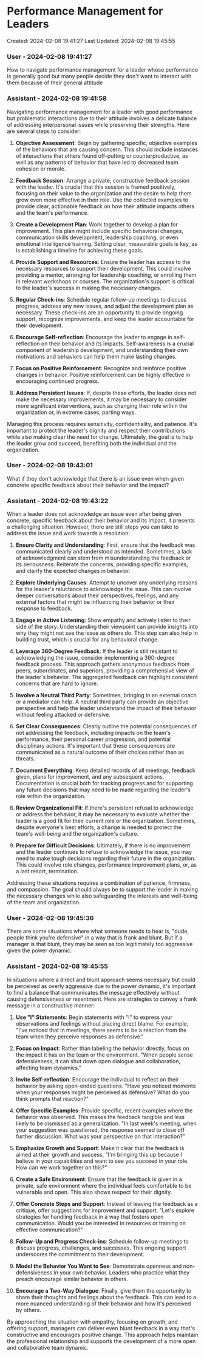 # Performance Management for Leaders

Created: 2024-02-08 19:41:27
Last Updated: 2024-02-08 19:45:55

### User - 2024-02-08 19:41:27

How to navigate performance management for a leader whose performance is generally good but many people decide they don't want to interact with them because of their general attitude

### Assistant - 2024-02-08 19:41:58

Navigating performance management for a leader with good performance but problematic interactions due to their attitude involves a delicate balance of addressing interpersonal issues while preserving their strengths. Here are several steps to consider:

1. **Objective Assessment**: Begin by gathering specific, objective examples of the behaviors that are causing concern. This should include instances of interactions that others found off-putting or counterproductive, as well as any patterns of behavior that have led to decreased team cohesion or morale.

2. **Feedback Session**: Arrange a private, constructive feedback session with the leader. It's crucial that this session is framed positively, focusing on their value to the organization and the desire to help them grow even more effective in their role. Use the collected examples to provide clear, actionable feedback on how their attitude impacts others and the team's performance.

3. **Create a Development Plan**: Work together to develop a plan for improvement. This plan might include specific behavioral changes, communication skills development, leadership coaching, or even emotional intelligence training. Setting clear, measurable goals is key, as is establishing a timeline for achieving these goals.

4. **Provide Support and Resources**: Ensure the leader has access to the necessary resources to support their development. This could involve providing a mentor, arranging for leadership coaching, or enrolling them in relevant workshops or courses. The organization's support is critical to the leader's success in making the necessary changes.

5. **Regular Check-ins**: Schedule regular follow-up meetings to discuss progress, address any new issues, and adjust the development plan as necessary. These check-ins are an opportunity to provide ongoing support, recognize improvements, and keep the leader accountable for their development.

6. **Encourage Self-reflection**: Encourage the leader to engage in self-reflection on their behavior and its impacts. Self-awareness is a crucial component of leadership development, and understanding their own motivations and behaviors can help them make lasting changes.

7. **Focus on Positive Reinforcement**: Recognize and reinforce positive changes in behavior. Positive reinforcement can be highly effective in encouraging continued progress.

8. **Address Persistent Issues**: If, despite these efforts, the leader does not make the necessary improvements, it may be necessary to consider more significant interventions, such as changing their role within the organization or, in extreme cases, parting ways.

Managing this process requires sensitivity, confidentiality, and patience. It's important to protect the leader's dignity and respect their contributions while also making clear the need for change. Ultimately, the goal is to help the leader grow and succeed, benefiting both the individual and the organization.

### User - 2024-02-08 19:43:01

What if they don't acknowledge that there is an issue even when given concrete specific feedback about their behavior and the impact?

### Assistant - 2024-02-08 19:43:22

When a leader does not acknowledge an issue even after being given concrete, specific feedback about their behavior and its impact, it presents a challenging situation. However, there are still steps you can take to address the issue and work towards a resolution:

1. **Ensure Clarity and Understanding**: First, ensure that the feedback was communicated clearly and understood as intended. Sometimes, a lack of acknowledgment can stem from misunderstanding the feedback or its seriousness. Reiterate the concerns, providing specific examples, and clarify the expected changes in behavior.

2. **Explore Underlying Causes**: Attempt to uncover any underlying reasons for the leader's reluctance to acknowledge the issue. This can involve deeper conversations about their perspectives, feelings, and any external factors that might be influencing their behavior or their response to feedback.

3. **Engage in Active Listening**: Show empathy and actively listen to their side of the story. Understanding their viewpoint can provide insights into why they might not see the issue as others do. This step can also help in building trust, which is crucial for any behavioral change.

4. **Leverage 360-Degree Feedback**: If the leader is still resistant to acknowledging the issue, consider implementing a 360-degree feedback process. This approach gathers anonymous feedback from peers, subordinates, and superiors, providing a comprehensive view of the leader's behavior. The aggregated feedback can highlight consistent concerns that are hard to ignore.

5. **Involve a Neutral Third Party**: Sometimes, bringing in an external coach or a mediator can help. A neutral third party can provide an objective perspective and help the leader understand the impact of their behavior without feeling attacked or defensive.

6. **Set Clear Consequences**: Clearly outline the potential consequences of not addressing the feedback, including impacts on the team's performance, their personal career progression, and potential disciplinary actions. It's important that these consequences are communicated as a natural outcome of their choices rather than as threats.

7. **Document Everything**: Keep detailed records of all meetings, feedback given, plans for improvement, and any subsequent actions. Documentation is crucial both for tracking progress and for supporting any future decisions that may need to be made regarding the leader's role within the organization.

8. **Review Organizational Fit**: If there's persistent refusal to acknowledge or address the behavior, it may be necessary to evaluate whether the leader is a good fit for their current role or the organization. Sometimes, despite everyone's best efforts, a change is needed to protect the team's well-being and the organization's culture.

9. **Prepare for Difficult Decisions**: Ultimately, if there is no improvement and the leader continues to refuse to acknowledge the issue, you may need to make tough decisions regarding their future in the organization. This could involve role changes, performance improvement plans, or, as a last resort, termination.

Addressing these situations requires a combination of patience, firmness, and compassion. The goal should always be to support the leader in making the necessary changes while also safeguarding the interests and well-being of the team and organization.

### User - 2024-02-08 19:45:36

There are some situations where what someone needs to hear is, "dude, people think you're defensive" in a way that is frank and blunt. But if a manager is that blunt, they may be seen as too legitimately too aggressive given the power dynamic. 

### Assistant - 2024-02-08 19:45:55

In situations where a direct and blunt approach seems necessary but could be perceived as overly aggressive due to the power dynamic, it's important to find a balance that communicates the message effectively without causing defensiveness or resentment. Here are strategies to convey a frank message in a constructive manner:

1. **Use "I" Statements**: Begin statements with "I" to express your observations and feelings without placing direct blame. For example, "I've noticed that in meetings, there seems to be a reaction from the team when they perceive responses as defensive."

2. **Focus on Impact**: Rather than labeling the behavior directly, focus on the impact it has on the team or the environment. "When people sense defensiveness, it can shut down open dialogue and collaboration, affecting team dynamics."

3. **Invite Self-reflection**: Encourage the individual to reflect on their behavior by asking open-ended questions. "Have you noticed moments when your responses might be perceived as defensive? What do you think prompts that reaction?"

4. **Offer Specific Examples**: Provide specific, recent examples where the behavior was observed. This makes the feedback tangible and less likely to be dismissed as a generalization. "In last week's meeting, when your suggestion was questioned, the response seemed to close off further discussion. What was your perspective on that interaction?"

5. **Emphasize Growth and Support**: Make it clear that the feedback is aimed at their growth and success. "I'm bringing this up because I believe in your capabilities and want to see you succeed in your role. How can we work together on this?"

6. **Create a Safe Environment**: Ensure that the feedback is given in a private, safe environment where the individual feels comfortable to be vulnerable and open. This also shows respect for their dignity.

7. **Offer Concrete Steps and Support**: Instead of leaving the feedback as a critique, offer suggestions for improvement and support. "Let's explore strategies for handling feedback in a way that fosters open communication. Would you be interested in resources or training on effective communication?"

8. **Follow-Up and Progress Check-ins**: Schedule follow-up meetings to discuss progress, challenges, and successes. This ongoing support underscores the commitment to their development.

9. **Model the Behavior You Want to See**: Demonstrate openness and non-defensiveness in your own behavior. Leaders who practice what they preach encourage similar behavior in others.

10. **Encourage a Two-Way Dialogue**: Finally, give them the opportunity to share their thoughts and feelings about the feedback. This can lead to a more nuanced understanding of their behavior and how it's perceived by others.

By approaching the situation with empathy, focusing on growth, and offering support, managers can deliver even blunt feedback in a way that's constructive and encourages positive change. This approach helps maintain the professional relationship and supports the development of a more open and collaborative team dynamic.


